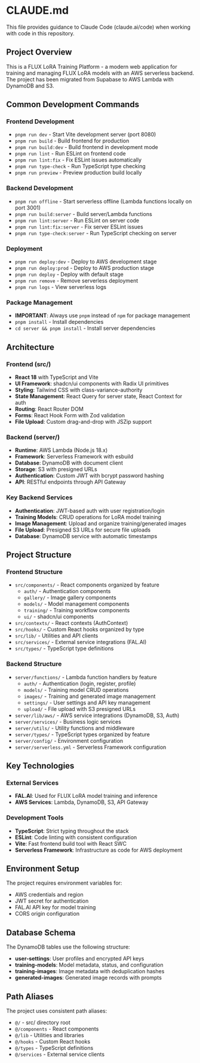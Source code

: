 # CLAUDE.md

This file provides guidance to Claude Code (claude.ai/code) when working with code in this repository.

## Project Overview

This is a FLUX LoRA Training Platform - a modern web application for training and managing FLUX LoRA models with an AWS serverless backend. The project has been migrated from Supabase to AWS Lambda with DynamoDB and S3.

## Common Development Commands

### Frontend Development
- `pnpm run dev` - Start Vite development server (port 8080)
- `pnpm run build` - Build frontend for production
- `pnpm run build:dev` - Build frontend in development mode
- `pnpm run lint` - Run ESLint on frontend code
- `pnpm run lint:fix` - Fix ESLint issues automatically
- `pnpm run type-check` - Run TypeScript type checking
- `pnpm run preview` - Preview production build locally

### Backend Development
- `pnpm run offline` - Start serverless offline (Lambda functions locally on port 3001)
- `pnpm run build:server` - Build server/Lambda functions
- `pnpm run lint:server` - Run ESLint on server code
- `pnpm run lint:fix:server` - Fix server ESLint issues
- `pnpm run type-check:server` - Run TypeScript checking on server

### Deployment
- `pnpm run deploy:dev` - Deploy to AWS development stage
- `pnpm run deploy:prod` - Deploy to AWS production stage
- `pnpm run deploy` - Deploy with default stage
- `pnpm run remove` - Remove serverless deployment
- `pnpm run logs` - View serverless logs

### Package Management
- **IMPORTANT**: Always use `pnpm` instead of `npm` for package management
- `pnpm install` - Install dependencies
- `cd server && pnpm install` - Install server dependencies

## Architecture

### Frontend (src/)
- **React 18** with TypeScript and Vite
- **UI Framework**: shadcn/ui components with Radix UI primitives
- **Styling**: Tailwind CSS with class-variance-authority
- **State Management**: React Query for server state, React Context for auth
- **Routing**: React Router DOM
- **Forms**: React Hook Form with Zod validation
- **File Upload**: Custom drag-and-drop with JSZip support

### Backend (server/)
- **Runtime**: AWS Lambda (Node.js 18.x)
- **Framework**: Serverless Framework with esbuild
- **Database**: DynamoDB with document client
- **Storage**: S3 with presigned URLs
- **Authentication**: Custom JWT with bcrypt password hashing
- **API**: RESTful endpoints through API Gateway

### Key Backend Services
- **Authentication**: JWT-based auth with user registration/login
- **Training Models**: CRUD operations for LoRA model training
- **Image Management**: Upload and organize training/generated images
- **File Upload**: Presigned S3 URLs for secure file uploads
- **Database**: DynamoDB service with automatic timestamps

## Project Structure

### Frontend Structure
- `src/components/` - React components organized by feature
  - `auth/` - Authentication components
  - `gallery/` - Image gallery components  
  - `models/` - Model management components
  - `training/` - Training workflow components
  - `ui/` - shadcn/ui components
- `src/contexts/` - React contexts (AuthContext)
- `src/hooks/` - Custom React hooks organized by type
- `src/lib/` - Utilities and API clients
- `src/services/` - External service integrations (FAL.AI)
- `src/types/` - TypeScript type definitions

### Backend Structure
- `server/functions/` - Lambda function handlers by feature
  - `auth/` - Authentication (login, register, profile)
  - `models/` - Training model CRUD operations
  - `images/` - Training and generated image management
  - `settings/` - User settings and API key management
  - `upload/` - File upload with S3 presigned URLs
- `server/lib/aws/` - AWS service integrations (DynamoDB, S3, Auth)
- `server/services/` - Business logic services
- `server/utils/` - Utility functions and middleware
- `server/types/` - TypeScript types organized by feature
- `server/config/` - Environment configuration
- `server/serverless.yml` - Serverless Framework configuration

## Key Technologies

### External Services
- **FAL.AI**: Used for FLUX LoRA model training and inference
- **AWS Services**: Lambda, DynamoDB, S3, API Gateway

### Development Tools
- **TypeScript**: Strict typing throughout the stack
- **ESLint**: Code linting with consistent configuration
- **Vite**: Fast frontend build tool with React SWC
- **Serverless Framework**: Infrastructure as code for AWS deployment

## Environment Setup

The project requires environment variables for:
- AWS credentials and region
- JWT secret for authentication
- FAL.AI API key for model training
- CORS origin configuration

## Database Schema

The DynamoDB tables use the following structure:
- **user-settings**: User profiles and encrypted API keys
- **training-models**: Model metadata, status, and configuration
- **training-images**: Image metadata with deduplication hashes
- **generated-images**: Generated image records with prompts

## Path Aliases

The project uses consistent path aliases:
- `@/` - src/ directory root
- `@/components` - React components
- `@/lib` - Utilities and libraries
- `@/hooks` - Custom React hooks
- `@/types` - TypeScript definitions
- `@/services` - External service clients